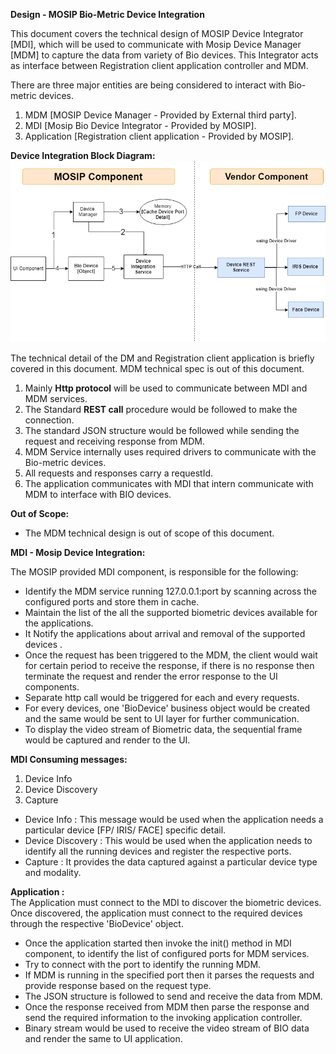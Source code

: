 **Design - MOSIP Bio-Metric Device Integration**

This document covers the technical design of MOSIP Device Integrator [MDI], which will be used to communicate with Mosip Device Manager [MDM] to capture the data from variety of Bio devices. This Integrator acts as interface between Registration client application controller and MDM.

There are three major entities are being considered to interact with Bio-metric devices.   
   1. MDM [MOSIP Device Manager - Provided by External third party].  
   2. MDI  [Mosip Bio Device Integrator - Provided by MOSIP].  
   3. Application [Registration client application - Provided by MOSIP].    

**Device Integration Block Diagram:**  
![Device Integration Block Diagram:](_images/registration_Bio_Device_Integration_block_diagram.png)  


The technical detail of the DM and Registration client application is briefly covered in this document. MDM technical spec is out of this document.  

1. Mainly **Http protocol** will be used to communicate between MDI and MDM services.  
2. The Standard **REST call** procedure would be followed to make the connection.
3. The standard JSON structure would be followed while sending the request and receiving response from MDM.     
4. MDM Service internally uses required drivers to communicate with the Bio-metric devices.    
5. All requests and responses carry a requestId.  
6. The application communicates with MDI that intern communicate with MDM to interface with BIO devices.

**Out of Scope:** 
   - The MDM technical design is out of scope of this document.  
     

**MDI - Mosip Device Integration:** 

The MOSIP provided MDI component, is responsible for the following:  
   - Identify the MDM service running 127.0.0.1:port by scanning across the configured ports and store them in cache. 
   - Maintain the list of the all the supported biometric devices available for the applications.  
   - It Notify the applications about arrival and removal of the supported devices .  
   - Once the request has been triggered to the MDM, the client would wait for certain period to receive the response, if there is no response then terminate the request and render the error response to the UI components.   
   - Separate http call would be triggered for each and every requests.   
   - For every devices, one 'BioDevice' business object would be created and the same would be sent to UI layer for further communication. 
   - To display the video stream of Biometric data, the sequential frame would be captured and render to the UI.   

**MDI Consuming messages:** 
   1. Device Info  
   2. Device Discovery   
   3. Capture    
   
   - Device Info : This message would be used when the application needs a particular device [FP/ IRIS/ FACE] specific detail.  
   - Device Discovery : This would be used when the application needs to identify all the running devices and register the respective ports.  
   - Capture : It provides the data captured against a particular device type and modality.   

   
**Application :**  
 The Application must connect to the MDI to discover the biometric devices.  
Once discovered, the application must connect to the required devices through the respective 'BioDevice' object. 

   - Once the application started then invoke the init() method in MDI component, to identify the list of configured ports for MDM services.  
   - Try to connect with the port to identify the running MDM.
   - If MDM is running in the specified port then it parses the requests and provide response based on the request type.
   - The JSON structure is followed to send and receive the data from MDM.  
   - Once the response received from MDM then parse the response and send the required information to the invoking application controller. 
   - Binary stream would be used to receive the video stream of BIO data and render the same to UI application. 	
  

